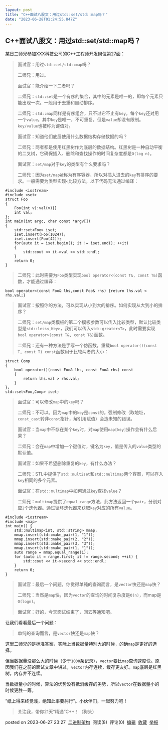 ```yaml
---
layout: post
title: "C++面试八股文：用过std::set/std::map吗？"
date: "2023-06-28T01:24:55.847Z"
---
```

C++面试八股文：用过std::set/std::map吗？
------------------------------

某日二师兄参加XXX科技公司的C++工程师开发岗位第27面：

> 面试官：用过`std::set/std::map`吗？
> 
> 二师兄：用过。
> 
> 面试官：能介绍一下二者吗？
> 
> 二师兄：`std::set`是一个有序的集合，其中的元素是唯一的，即每个元素只能出现一次。一般用于去重和自动排序。
> 
> 二师兄：`std::map`同样是有序组合，只不过它不止有`key`，每个`key`还对用一个`value`。其中`key`是唯一，不可重复，但是`value`却没有限制。`key/value`也被称为键值对。
> 
> 面试官：知道他们底层使用什么数据结构存储数据的吗？
> 
> 二师兄：两者都是使用红黑树作为底层的数据结构。红黑树是一种自动平衡的二叉树，它确保插入、删除和查找操作的时间复杂度都是`O(log n)`。
> 
> 面试官：`set/map`对于`key`的类型有什么要求吗？
> 
> 二师兄：因为`set/map被`称为有序容器，所以对插入进去的`key`有排序的要求。一般需要为类型实现`<`比较方法，以下代码无法通过编译：

    #include <iostream>
    #include <set>
    struct Foo
    {
        Foo(int v):val(v){}
        int val;
    };
    int main(int argc, char const *argv[])
    {
        std::set<Foo> iset;
        iset.insert(Foo(1024));
        iset.insert(Foo(42));
        for(auto it = iset.begin(); it != iset.end(); ++it)
        {
            std::cout << it->val << std::endl;
        }
        return 0;
    }
    

> 二师兄：此时需要为`Foo`类型实现`bool operator<(const T&, const T&)`函数，才能通过编译：

    bool operator<(const Foo& lhs,const Foo& rhs) {return lhs.val < rhs.val;}
    

> 面试官：按照你的方法，可以实现从小到大的排序。如何实现从大到小的排序？
> 
> 二师兄：`set/map`类模板的第二个模板参数可以传入比较类型，默认比较类型是`std::less<_Key>`，我们可以传入`std::greater<T>`，此时需要实现`bool operator>(const T&, const T&)`函数。
> 
> 二师兄：还有一种方法是手写一个仿函数，重载`bool operator()(const T, const T) const`函数用于比较两者的大小：

    struct Comp
    {
        bool operator()(const Foo& lhs, const Foo& rhs) const
        {
            return lhs.val > rhs.val;
        }
    };
    std::set<Foo,Comp> iset;
    

> 面试官：可以修改`map`中的`key`吗？
> 
> 二师兄：不可以。因为`map`中的`key`是`const`的。强制修改（取地址，`const_cast`转非`const`指针，解引用赋值）会造未知的错误。
> 
> 面试官：当`map`中不存在某个`key`时，对`map`使用`map[key]`操作会有什么后果？
> 
> 二师兄：会在`map`中增加一个键值对，键名为`key`，值是传入的`value`类型的默认值。
> 
> 面试官：如果不希望删除重复的`key`，有什么办法？
> 
> 二师兄：STL中提供了`std::multiset`和`std::multimap`两个容器，可以存入`key`相同的多个元素。
> 
> 面试官：在`std::multimap`中如何通过`key`查找`value`？
> 
> 二师兄：`multimap`提供了`equal_range`方法，此方法返回一个`pair`，分别对应`2`个迭代器。通过循环迭代器来获取`key`对应的所有`value`。

    #include <iostream>
    #include <map>
    int main() {
        std::multimap<int, std::string> mmap;
        mmap.insert(std::make_pair(1, "1"));
        mmap.insert(std::make_pair(2, "2"));
        mmap.insert(std::make_pair(3, "3"));
        mmap.insert(std::make_pair(1, "1"));
        auto range = mmap.equal_range(1);
        for (auto it = range.first; it != range.second; ++it) {
            std::cout << it->second << std::endl;
        }
        return 0;
    }
    

> 面试官：最后一个问题，你觉得单纯的查询而言，是`vector`快还是`map`快？
> 
> 二师兄：当然是`map`快，因为`vector`的查询的时间复杂度是`O(n)`，而map是`O(logn)`。
> 
> 面试官：好的，今天面试结束了，回去等通知吧。

让我们看看最后一个问题：

> 单纯的查询而言，是`vector`快还是`map`快？

这里二师兄的是标准答案，实际上当数据量特别大的时候，的确`map`是更好的选择。

但当数据量没那么大的时候（少于`1000`条记录），`vector`要比`map`查询速度快。原因我们在之前的面试文章中讲过，`vector`内存连续，缓存更友好。`map`底层是红黑树，内存并不连续。

当数据量小的时候，算法的优势没有抵消缓存的劣势，所以`vector`在数据量小的时候更胜一筹。

“纸上得来终觉浅，绝知此事要躬行”。小伙伴们，一起努力吧！

> 关注我，带你21天“精通”C++！（狗头）

posted on 2023-06-27 23:27  [二进制架构](https://www.cnblogs.com/binarch/)  阅读(8)  评论(0)  [编辑](https://i.cnblogs.com/EditPosts.aspx?postid=17510199)  [收藏](javascript:void(0))  [举报](javascript:void(0))
